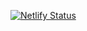 [![Netlify Status](https://api.netlify.com/api/v1/badges/a3551ff6-a0d0-44b4-9203-222b8c10861d/deploy-status)](https://app.netlify.com/sites/goodbox/deploys)
